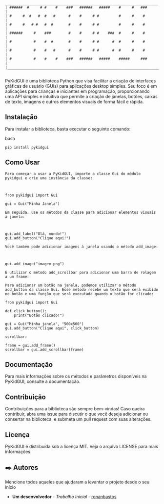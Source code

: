 ```
______________________________________________________________________
| ######  #     # #    #    ###   ######   #####    #     #   ###       | 
| #     #  #   #  #   #      #    #     # #         #     #    #        |
| #     #   # #   #  #       #    #     # #         #     #    #        |
| ######     #    ###        #    #     # #    ###  #     #    #        |
| #          #    #  #       #    #     # #      #  #     #    #        |
| #          #    #   #      #    #     # #      #  #     #    #        |
| #          #    #    #    ###   ######   #####    #####     ###       |
|_______________________________________________________________________|


```

PyKidGUI é uma biblioteca Python que visa facilitar a criação de interfaces gráficas de usuário (GUIs) para aplicações desktop simples. Seu foco é em aplicações para crianças e iniciantes em programação, proporcionando uma API simples e intuitiva que permite a criação de janelas, botões, caixas de texto, imagens e outros elementos visuais de forma fácil e rápida.

## Instalação

Para instalar a biblioteca, basta executar o seguinte comando:

bash
```
pip install pykidgui
```

## Como Usar
```
Para começar a usar a PyKidGUI, importe a classe Gui do módulo pykidgui e crie uma instância da classe:



from pykidgui import Gui

gui = Gui("Minha Janela")

Em seguida, use os métodos da classe para adicionar elementos visuais à janela:



gui.add_label("Olá, mundo!")
gui.add_button("Clique aqui!")

Você também pode adicionar imagens à janela usando o método add_image:



gui.add_image("imagem.png")

E utilizar o método add_scrollbar para adicionar uma barra de rolagem a um frame:

Para adicionar um botão na janela, podemos utilizar o método add_button da classe Gui. Esse método recebe um texto que será exibido no botão e uma função que será executada quando o botão for clicado:

from pykidgui import Gui

def click_button():
    print("Botão clicado!")

gui = Gui("Minha janela", "500x500")
gui.add_button("Clique aqui", click_button)

scrollbar:

frame = gui.add_frame()
scrollbar = gui.add_scrollbar(frame)
```

## Documentação

Para mais informações sobre os métodos e parâmetros disponíveis na PyKidGUI, consulte a documentação.


## Contribuição

Contribuições para a biblioteca são sempre bem-vindas! Caso queira contribuir, abra uma issue para discutir o que você deseja adicionar ou consertar na biblioteca, e submeta um pull request com suas alterações.

## Licença

PyKidGUI é distribuída sob a licença MIT. Veja o arquivo LICENSE para mais informações.

## ✒️ Autores

Mencione todos aqueles que ajudaram a levantar o projeto desde o seu início

* **Um desenvolvedor** - *Trabalho Inicial* - [ronanbastos](https://gist.github.com/ronanbastos)


